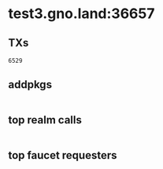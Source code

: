 # test3.gno.land:36657

## TXs
```
6529
```

## addpkgs
```
```

## top realm calls
```
```

## top faucet requesters
```
```

